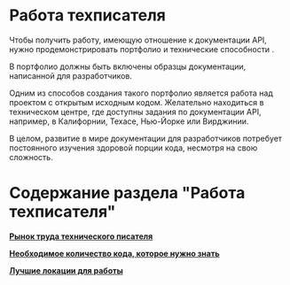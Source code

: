 # Работа техписателя

Чтобы получить работу, имеющую отношение к документации API, нужно продемонстрировать портфолио и технические способности .

В портфолио должны быть включены образцы документации, написанной для разработчиков.

Одним из способов создания такого портфолио является работа над проектом с открытым исходным кодом. Желательно находиться в техническом центре, где доступны задания по документации API, например, в Калифорнии, Техасе, Нью-Йорке или Вирджинии.

В целом, развитие в мире документации для разработчиков потребует постоянного изучения здоровой порции кода, несмотря на свою сложность.

# Содержание раздела "Работа техписателя"

[**Рынок труда технического писателя**](job-market.md)

[**Необходимое количество кода, которое нужно знать**](how-much-code-to-know.md)

[**Лучшие локации для работы**](best-locations.md)
